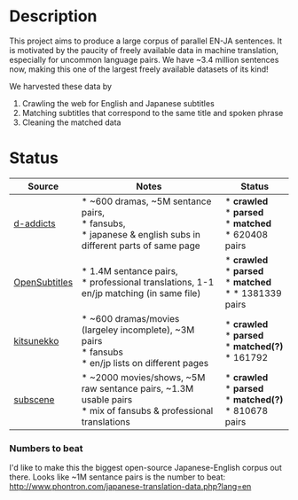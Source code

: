 # Description

This project aims to produce a large corpus of parallel EN-JA sentences. It is motivated by the paucity of freely available data in machine translation, especially for uncommon language pairs. We have ~3.4 million sentences now, making this one of the largest freely available datasets of its kind! 

We harvested these data by 

1. Crawling the web for English and Japanese subtitles
2. Matching subtitles that correspond to the same title and spoken phrase
3. Cleaning the matched data


# Status

| Source                                                                                                     | Notes                                                                                                            | Status                                          |
|----------------------------------------------------------------------------------------------------------|------------------------------------------------------------------------------------------------------------------|-------------------------------------------------|
| [d-addicts](http://www.d-addicts.com/forums/page/subtitles?sid=c00e06662e59c449c2b2814b22e7bc90#Japanese) | * ~600 dramas, ~5M sentance pairs,<br>  * fansubs,<br> * japanese & english subs in different parts of same page | * **crawled**<br/>* **parsed** <br/>* **matched**<br/>* 620408 pairs                                  |
| [OpenSubtitles](http://opus.lingfil.uu.se/OpenSubtitles2016.php)                                         | * 1.4M sentance pairs,<br> * professional translations, 1-1 en/jp matching (in same file)                        | * **crawled**<br/>* **parsed**<br/>* **matched**<br/>* * 1381339 pairs  |
| [kitsunekko](http://kitsunekko.net/dirlist.php?dir=subtitles%2Fjapanese%2F)                              | * ~600 dramas/movies (largeley incomplete), ~3M pairs<br> * fansubs<br> * en/jp lists on different pages         | * **crawled**<br/>* **parsed**<br/>* **matched(?)** <br/> * 161792 |
| [subscene](http://v2.subscene.com/subtitles/a/japanese.aspx)                                             | * ~2000 movies/shows, ~5M raw sentance pairs, ~1.3M usable pairs<br> * mix of fansubs & professional translations                       | * **crawled**<br/>* **parsed**<br/>* **matched(?)** <br/> * 810678 pairs |

### Numbers to beat

I'd like to make this the biggest open-source Japanese-English corpus out there. Looks like ~1M sentance pairs is the number to beat: http://www.phontron.com/japanese-translation-data.php?lang=en







